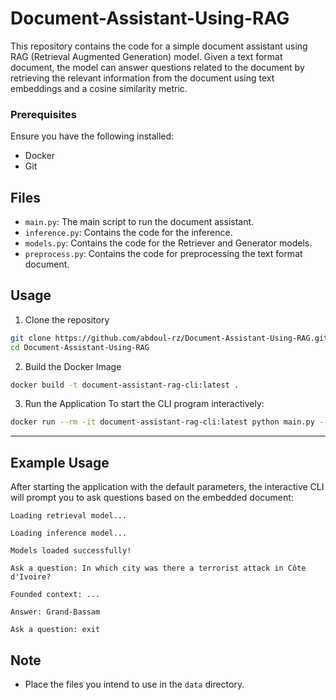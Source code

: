 # Document-Assistant-Using-RAG

This repository contains the code for a simple document assistant using RAG (Retrieval Augmented Generation) model. Given a text format document, the model can answer questions related to the document by retrieving the relevant information from the document using text embeddings and a cosine similarity metric.

### Prerequisites
Ensure you have the following installed:
- Docker
- Git

## Files
- `main.py`: The main script to run the document assistant.
- `inference.py`: Contains the code for the inference.
- `models.py`: Contains the code for the Retriever and Generator models.
- `preprocess.py`: Contains the code for preprocessing the text format document.

## Usage
1. Clone the repository
```bash
git clone https://github.com/abdoul-rz/Document-Assistant-Using-RAG.git
cd Document-Assistant-Using-RAG
```

2. Build the Docker Image
```bash
docker build -t document-assistant-rag-cli:latest .
```

3. Run the Application
To start the CLI program interactively:
```bash
docker run --rm -it document-assistant-rag-cli:latest python main.py --doc_path data/<document_name>.txt
```

---

## Example Usage

After starting the application with the default parameters, the interactive CLI will prompt you to ask questions based on the embedded document:

```plaintext
Loading retrieval model... 

Loading inference model...

Models loaded successfully!

Ask a question: In which city was there a terrorist attack in Côte d'Ivoire?

Founded context: ...

Answer: Grand-Bassam

Ask a question: exit
```

## Note

- Place the files you intend to use in the `data` directory.